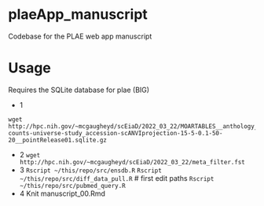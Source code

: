 # plaeApp_manuscript

Codebase for the PLAE web app manuscript

# Usage
Requires the SQLite database for plae (BIG)

  - 1
  ```
  wget http://hpc.nih.gov/~mcgaugheyd/scEiaD/2022_03_22/MOARTABLES__anthology_limmaFALSE___4000-counts-universe-study_accession-scANVIprojection-15-5-0.1-50-20__pointRelease01.sqlite.gz
  ```
  - 2
  `wget http://hpc.nih.gov/~mcgaugheyd/scEiaD/2022_03_22/meta_filter.fst`
  - 3
  `Rscript ~/this/repo/src/ensdb.R`
  `Rscript ~/this/repo/src/diff_data_pull.R` # first edit paths
  `Rscript ~/this/repo/src/pubmed_query.R`
  - 4
  Knit manuscript_00.Rmd
